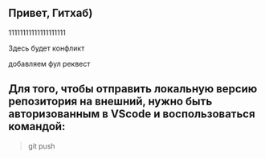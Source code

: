 ## Привет, Гитхаб)

11111111111111111111

Здесь будет конфликт

добавляем фул реквест

## Для того, чтобы отправить локальную версию репозитория на внешний, нужно быть авторизованным в VScode и воспользоваться командой:
> git push